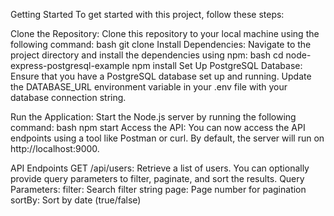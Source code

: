 Getting Started
To get started with this project, follow these steps:

Clone the Repository: Clone this repository to your local machine using the following command:
bash
git clone <repository-url>
Install Dependencies: Navigate to the project directory and install the dependencies using npm:
bash
cd node-express-postgresql-example
npm install
Set Up PostgreSQL Database: Ensure that you have a PostgreSQL database set up and running. Update the DATABASE_URL environment variable in your .env file with your database connection string.

Run the Application: Start the Node.js server by running the following command:
bash
npm start
Access the API: You can now access the API endpoints using a tool like Postman or curl. By default, the server will run on http://localhost:9000.

API Endpoints
GET /api/users: Retrieve a list of users. You can optionally provide query parameters to filter, paginate, and sort the results.
Query Parameters:
filter: Search filter string
page: Page number for pagination
sortBy: Sort by date (true/false)

